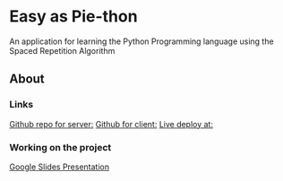 # Easy as Pie-thon

An application for learning the Python Programming language using the Spaced Repetition Algorithm

## About

### Links

[Github repo for server:](https://github.com/thinkful-ei26/Spaced-Repetition-Bryan-James-server)
[Github for client:](https://github.com/thinkful-ei26/Spaced-Repetition-Bryan-James-Client)
[Live deploy at:](https://bryan-james-learn-python.herokuapp.com/)

### Working on the project

[Google Slides Presentation](https://docs.google.com/presentation/d/1-WYmMLNoTNFcqtBMfmgNPKyMWELFLX6VWyKyfhiedBU/edit?usp=sharing)
